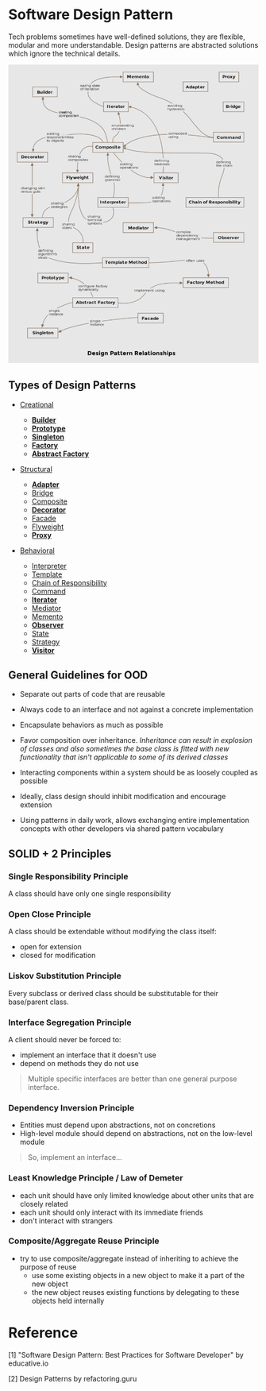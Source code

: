# Software Design Pattern

Tech problems sometimes have well-defined solutions, they are flexible, modular and more understandable. Design patterns are abstracted solutions which ignore the technical details.

![Design Patter Relationships](./res/design-pattern-relationships.png)



## Types of Design Patterns

+ [Creational](./creational/README.md)
    * [**Builder**](./creational/builder-pattern.md)
    * [**Prototype**](./creational/prototype-pattern.md)
    * [**Singleton**](./creational/singleton-pattern.md)
    * [**Factory**](./creational/factory-pattern.md)
    * [**Abstract Factory**](./creational/abstract-factory-pattern.md)

+ [Structural](./structural/README.md)
    * [**Adapter**](./structural/adapter-pattern.md)
    * [Bridge](./structural/bridge-pattern.md)
    * [Composite](./structural/composite-pattern.md)
    * [**Decorator**](./structural/decorator-pattern.md)
    * [Facade](./structural/facade-pattern.md)
    * [Flyweight](./structural/flyweight-pattern.md)
    * [**Proxy**](./structural/proxy-pattern.md)

+ [Behavioral](./behavioral/README.md)
    * [Interpreter](./behavioral/interpreter-pattern.md)
    * [Template](./behavioral/template-pattern.md)
    * [Chain of Responsibility](./behavioral/chain-of-responsibility-pattern.md)
    * [Command](./behavioral/command-pattern.md)
    * [**Iterator**](./behavioral/iterator-pattern.md)
    * [Mediator](./behavioral/mediator-pattern.md)
    * [Memento](./behavioral/memento-pattern.md)
    * [**Observer**](./behavioral/observer-pattern.md)
    * [State](./behavioral/state-pattern.md)
    * [Strategy](./behavioral/strategy-pattern.md)
    * [**Visitor**](./behavioral/visitor-pattern.md)



## General Guidelines for OOD

+ Separate out parts of code that are reusable

+ Always code to an interface and not against a concrete implementation

+ Encapsulate behaviors as much as possible

+ Favor composition over inheritance. *Inheritance can result in explosion of classes and also sometimes the base class is fitted with new functionality that isn't applicable to some of its derived classes*

+ Interacting components within a system should be as loosely coupled as possible

+ Ideally, class design should inhibit modification and encourage extension

+ Using patterns in daily work, allows exchanging entire implementation concepts with other developers via shared pattern vocabulary



## SOLID + 2 Principles

### **S**ingle Responsibility Principle

A class should have only one single responsibility

### **O**pen Close Principle

A class should be extendable without modifying the class itself:
+ open for extension
+ closed for modification

### **L**iskov Substitution Principle

Every subclass or derived class should be substitutable for their base/parent class.

### **I**nterface Segregation Principle

A client should never be forced to:
+ implement an interface that it doesn't use
+ depend on methods they do not use

> Multiple specific interfaces are better than one general purpose interface.

### **D**ependency Inversion Principle

+ Entities must depend upon abstractions, not on concretions
+ High-level module should depend on abstractions, not on the low-level module

> So, implement an interface...

### Least Knowledge Principle / Law of Demeter

+ each unit should have only limited knowledge about other units that are closely related
+ each unit should only interact with its immediate friends
+ don't interact with strangers

### Composite/Aggregate Reuse Principle

+ try to use composite/aggregate instead of inheriting to achieve the purpose of reuse
  + use some existing objects in a new object to make it a part of the new object
  + the new object reuses existing functions by delegating to these objects held internally



# Reference

[1] "Software Design Pattern: Best Practices for Software Developer" by educative.io

[2] Design Patterns by refactoring.guru
